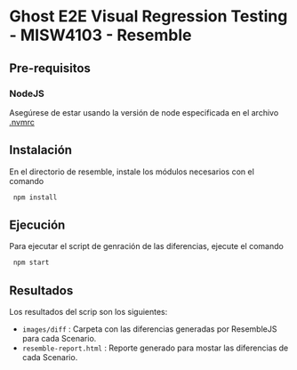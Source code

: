 # Ghost E2E Visual Regression Testing - MISW4103 - Resemble

## Pre-requisitos

### NodeJS

Asegúrese de estar usando la versión de node especificada en el archivo [.nvmrc](../../.nvmrc)

## Instalación

En el directorio de resemble, instale los módulos necesarios con el comando

```bash
 npm install
```

## Ejecución

Para ejecutar el script de genración de las diferencias, ejecute el comando

```bash
 npm start
```

## Resultados

Los resultados del scrip son los siguientes:

- `images/diff` : Carpeta con las diferencias generadas por ResembleJS para cada Scenario.
- `resemble-report.html` : Reporte generado para mostar las diferencias de cada Scenario.
